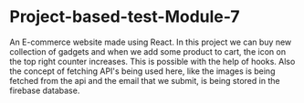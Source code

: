 # Project-based-test-Module-7
An E-commerce website made using React. In this project we can buy new collection of gadgets and when we add some product to cart, the icon on the top right counter increases. This is possible with the help of hooks. Also the concept of fetching API's being used here, like the images is being fetched from the api and the email that we submit, is being stored in the firebase database.
